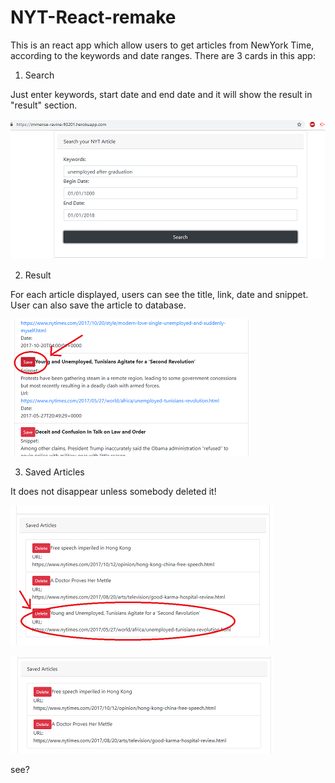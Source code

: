 # NYT-React-remake

This is an react app which allow users to get articles from NewYork Time,
according to the keywords and date ranges. There are 3 cards in this app:

1. Search

Just enter keywords, start date and end date and it will show the result in "result" section.

![alt text](/img/01.png)

2. Result

For each article displayed, users can see the title, link, date and snippet.
User can also save the article to database.

![alt text](/img/02.png)

3. Saved Articles

It does not disappear unless somebody deleted it!

![alt text](/img/03.png)

![alt text](/img/04.png)

see?
